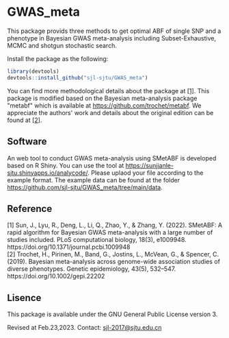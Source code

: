 # GWAS_meta
This package provids three methods to get optimal ABF of single SNP and a phenotype in Bayesian GWAS meta-analysis including Subset-Exhaustive, MCMC and shotgun stochastic search. 

Install the package as the following:
```R
library(devtools)
devtools::install_github("sjl-sjtu/GWAS_meta")
```
You can find more methodological details about the package at [[1]](#rf1). This package is modified based on the Bayesian meta-analysis package "metabf" which is available at https://github.com/trochet/metabf. We appreciate the authors' work and details about the original edition can be found at [[2]](#rf2).

## Software
An web tool to conduct GWAS meta-analysis using SMetABF is developed based on R Shiny. You can use the tool at https://sunjianle-sjtu.shinyapps.io/analycode/. Please uplaod your file according to the example format. The example data can be found at the folder https://github.com/sjl-sjtu/GWAS_meta/tree/main/data.

## Reference
<div id="rf1"></div>
[1] Sun, J., Lyu, R., Deng, L., Li, Q., Zhao, Y., & Zhang, Y. (2022). SMetABF: A rapid algorithm for Bayesian GWAS meta-analysis with a large number of studies included. PLoS computational biology, 18(3), e1009948. https://doi.org/10.1371/journal.pcbi.1009948
<div id="rf2"></div>
[2] Trochet, H., Pirinen, M., Band, G., Jostins, L., McVean, G., & Spencer, C. (2019). Bayesian meta-analysis across genome-wide association studies of diverse phenotypes. Genetic epidemiology, 43(5), 532–547. https://doi.org/10.1002/gepi.22202

## Lisence
This package is available under the GNU General Public License version 3.

Revised at Feb.23,2023.
Contact: sjl-2017@sjtu.edu.cn
